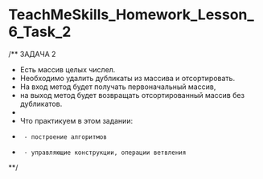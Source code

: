 # TeachMeSkills_Homework_Lesson_6_Task_2
/** ЗАДАЧА 2
 * Есть массив целых числел.
 * 	Необходимо удалить дубликаты из массива и отсортировать.
 * 	На вход метод будет получать первоначальный массив,
 * 	на выход метод будет возвращать отсортированный массив без дубликатов.
 *
 * 	Что практикуем в этом задании:
 * 		- построение алгоритмов
 * 		- управляющие конструкции, операции ветвления
 **/
